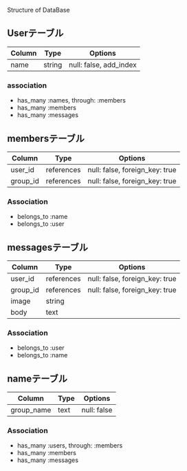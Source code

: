Structure of DataBase

## Userテーブル
|Column|Type|Options|
|------|----|-------|
|name|string|null: false, add_index|

### association
- has_many :names, through: :members
- has_many :members
- has_many :messages


## membersテーブル
|Column|Type|Options|
|------|----|-------|
|user_id|references|null: false, foreign_key: true|
|group_id|references|null: false, foreign_key: true|

### Association
- belongs_to :name
- belongs_to :user


## messagesテーブル
|Column|Type|Options|
|------|----|-------|
|user_id|references|null: false, foreign_key: true|
|group_id|references|null: false, foreign_key: true|
|image|string||
|body|text||

### Association
- belongs_to :user
- belongs_to :name


## nameテーブル
|Column|Type|Options|
|------|----|-------|
|group_name|text|null: false|

### Association
- has_many :users, through: :members
- has_many :members
- has_many :messages
